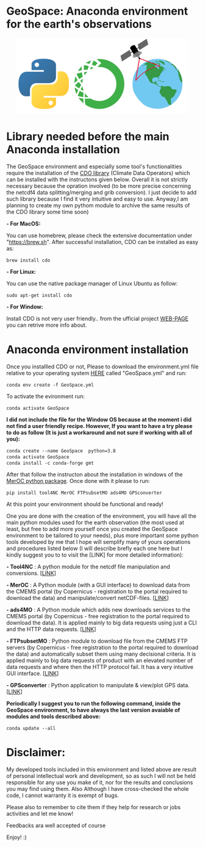 # GeoSpace: Anaconda environment for the earth's observations 

<p align="center">
  <img width="" height="200" src='src/Logo.png'>
</p>

# Library needed before the main Anaconda installation

The GeoSpace environment and especially some tool's functionalities require the installation of the [CDO library](https://code.mpimet.mpg.de/projects/cdo/) (Climate Data Operators) which can be installed with the instructons given below. Overall it is not strictly necessary because the opration involved (to be more precise concerning the netcdf4 data splitting/merging and grib conversion). I just decide to add such library because I find it very intuitive and easy to use. Anyway,I am planning to create my own pythom module to archive the same results of the CDO library some time soon)

**- For MacOS:**

You can use homebrew, please check the extensive documentation under "https://brew.sh". After successful installation, CDO can be installed as easy as:

  ```
  brew install cdo
  ```

  **- For Linux:**
  
  You can use the native package manager of Linux Ubuntu as follow:

  ```
  sudo apt-get install cdo
  ```

  **- For Window:**

  Install CDO is not very user friendly.. from the ufficial project [WEB-PAGE](https://code.mpimet.mpg.de/projects/cdo/wiki/Win32) you can retrive more info about.

# Anaconda environment installation

Once you installled CDO or not, Please to download the environment.yml file relative to your operating system [HERE](https://anaconda.org/CSammarco/GeoSpace/files) called "GeoSpace.yml" and run:

```
conda env create -f GeoSpace.yml
```

To activate the evironment run:

```
conda activate GeoSpace
```

**I did not include the file for the Window OS because at the moment i did not find a user friendly recipe. However, If you want to have a try please to do as follow (It is just a workaround and not sure if working with all of you):**

```
conda create --name GeoSpace  python=3.8
conda activate GeoSpace
conda install -c conda-forge gmt 
```

After that follow the instructon about the installation in windows of the [MerOC python package](https://github.com/carmelosammarco/MerOC). Once done with it please to run:

```
pip install tool4NC MerOC FTPsubsetMO ads4MO GPSconverter
```

At this point your environment should be functional and ready!

One you are done with the creation of the environment, you will  have all the main python modules used for the earth observation (the most used at least, but free to add more yourself once you created the GeoSpace environment to be tailored to your needs), plus more important some  python tools  developed by me that I hope will semplify many of yours operations and procedures listed below (I will describe brefly each one here but I kindly suggest you to to visit the [LINK] for more detailed information):

**- Tool4NC** : A python module for the netcdf file manipulation and conversions. [[LINK](https://github.com/carmelosammarco/Tool4NC)]

**- MerOC** : A Python module (with a GUI interface) to download data from the CMEMS portal (by Copernicus - registration to the portal required to download the data) and manipulate/convert netCDF-files. [[LINK](https://github.com/carmelosammarco/MerOC)]

**- ads4MO** : A Python module which adds new downloads services to the CMEMS portal (by Copernicus - free registration to the portal required to download the data). It is applied mainly to big data requests using just a CLI and the HTTP data requests. [[LINK](https://github.com/carmelosammarco/ads4MO)]

**- FTPsubsetMO** : Python module to download file from the CMEMS FTP servers (by Copernicus - free registration to the portal required to download the data) and automatically subset them using many decisional criteria. It is applied mainly to big data requests of product with an elevated number of data requests and where then the HTTP protocol fail. It has a very intuitive GUI interface. [[LINK](https://github.com/carmelosammarco/FTPsubsetMO)]

**- GPSconverter** : Python application to manipulate & view/plot GPS data. [[LINK](https://github.com/carmelosammarco/GPSconverter)]

**Periodically I suggest you to run  the following command, inside the GeoSpace environment, to have always the last version avaiable of modules and tools described above:**

```
conda update --all
```

# Disclaimer:

My developed tools included in this environment and listed above are result of personal intellectual work and development, so as such I will not be held responsible for any use you make of it, nor for the results and conclusions you may find using them. Also Although I have cross-checked the whole code, I cannot warranty it is exempt of bugs. 

Please also to remember to cite them  if they help for research or jobs activities and let me know!

Feedbacks ara well accepted of course

Enjoy! :)
